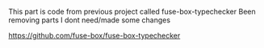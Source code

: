 This part is code from previous project called fuse-box-typechecker
Been removing parts I dont need/made some changes

https://github.com/fuse-box/fuse-box-typechecker